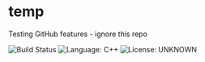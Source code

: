 # temp
Testing GitHub features - ignore this repo

![Build Status](https://github.com/ggchappell/temp/actions/workflows/run-tests.yml/badge.svg)
![Language: C++](https://img.shields.io/badge/language-C++-informational)
![License: UNKNOWN](https://img.shields.io/badge/license-UNKNOWN-informational)

